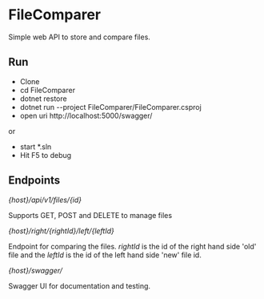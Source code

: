 # FileComparer
Simple web API to store and compare files.

## Run
* Clone
* cd FileComparer
* dotnet restore
* dotnet run --project FileComparer/FileComparer.csproj
* open uri http://localhost:5000/swagger/


or

* start *.sln
* Hit F5 to debug


## Endpoints
*{host}/api/v1/files/{id}*

Supports GET, POST and DELETE to manage files

*{host}/right/{rightId}/left/{leftId}*

Endpoint for comparing the files. *rightId* is the id of the right hand side 'old' file and the *leftId* is the id of the left hand side 'new' file id.

*{host}/swagger/*

Swagger UI for documentation and testing.